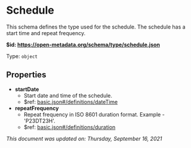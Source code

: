 # Schedule

This schema defines the type used for the schedule. The schedule has a start time and repeat frequency.

**$id: https://open-metadata.org/schema/type/schedule.json**

Type: `object`

## Properties
 - **startDate**
	 - Start date and time of the schedule.
	 - $ref: [basic.json#/definitions/dateTime](basic.md#datetime)
 - **repeatFrequency**
	 - Repeat frequency in ISO 8601 duration format. Example - 'P23DT23H'.
	 - $ref: [basic.json#/definitions/duration](basic.md#duration)

_This document was updated on: Thursday, September 16, 2021_